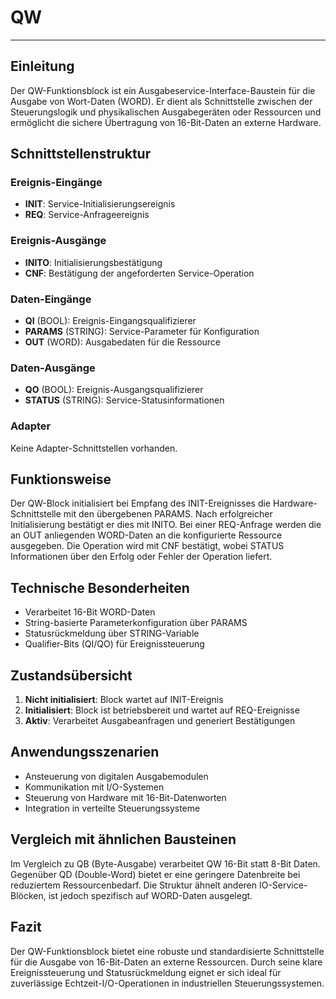 # QW

* * * * * * * * * *

## Einleitung
Der QW-Funktionsblock ist ein Ausgabeservice-Interface-Baustein für die Ausgabe von Wort-Daten (WORD). Er dient als Schnittstelle zwischen der Steuerungslogik und physikalischen Ausgabegeräten oder Ressourcen und ermöglicht die sichere Übertragung von 16-Bit-Daten an externe Hardware.

## Schnittstellenstruktur

### **Ereignis-Eingänge**
- **INIT**: Service-Initialisierungsereignis
- **REQ**: Service-Anfrageereignis

### **Ereignis-Ausgänge**
- **INITO**: Initialisierungsbestätigung
- **CNF**: Bestätigung der angeforderten Service-Operation

### **Daten-Eingänge**
- **QI** (BOOL): Ereignis-Eingangsqualifizierer
- **PARAMS** (STRING): Service-Parameter für Konfiguration
- **OUT** (WORD): Ausgabedaten für die Ressource

### **Daten-Ausgänge**
- **QO** (BOOL): Ereignis-Ausgangsqualifizierer
- **STATUS** (STRING): Service-Statusinformationen

### **Adapter**
Keine Adapter-Schnittstellen vorhanden.

## Funktionsweise
Der QW-Block initialisiert bei Empfang des INIT-Ereignisses die Hardware-Schnittstelle mit den übergebenen PARAMS. Nach erfolgreicher Initialisierung bestätigt er dies mit INITO. Bei einer REQ-Anfrage werden die an OUT anliegenden WORD-Daten an die konfigurierte Ressource ausgegeben. Die Operation wird mit CNF bestätigt, wobei STATUS Informationen über den Erfolg oder Fehler der Operation liefert.

## Technische Besonderheiten
- Verarbeitet 16-Bit WORD-Daten
- String-basierte Parameterkonfiguration über PARAMS
- Statusrückmeldung über STRING-Variable
- Qualifier-Bits (QI/QO) für Ereignissteuerung

## Zustandsübersicht
1. **Nicht initialisiert**: Block wartet auf INIT-Ereignis
2. **Initialisiert**: Block ist betriebsbereit und wartet auf REQ-Ereignisse
3. **Aktiv**: Verarbeitet Ausgabeanfragen und generiert Bestätigungen

## Anwendungsszenarien
- Ansteuerung von digitalen Ausgabemodulen
- Kommunikation mit I/O-Systemen
- Steuerung von Hardware mit 16-Bit-Datenworten
- Integration in verteilte Steuerungssysteme

## Vergleich mit ähnlichen Bausteinen
Im Vergleich zu QB (Byte-Ausgabe) verarbeitet QW 16-Bit statt 8-Bit Daten. Gegenüber QD (Double-Word) bietet er eine geringere Datenbreite bei reduziertem Ressourcenbedarf. Die Struktur ähnelt anderen IO-Service-Blöcken, ist jedoch spezifisch auf WORD-Daten ausgelegt.

## Fazit
Der QW-Funktionsblock bietet eine robuste und standardisierte Schnittstelle für die Ausgabe von 16-Bit-Daten an externe Ressourcen. Durch seine klare Ereignissteuerung und Statusrückmeldung eignet er sich ideal für zuverlässige Echtzeit-I/O-Operationen in industriellen Steuerungssystemen.